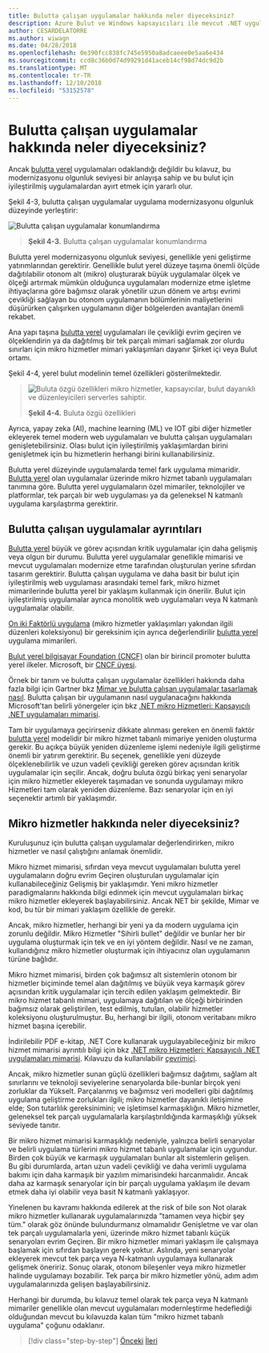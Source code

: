```yaml
---
title: Bulutta çalışan uygulamalar hakkında neler diyeceksiniz?
description: Azure Bulut ve Windows kapsayıcıları ile mevcut .NET uygulamalarını modernleştirme | Bulutta çalışan uygulamalar hakkında neler diyeceksiniz?
author: CESARDELATORRE
ms.author: wiwagn
ms.date: 04/28/2018
ms.openlocfilehash: 0e390fcc838fc745e5950a8adcaeee0e5aa6e434
ms.sourcegitcommit: ccd8c36b0d74d99291d41aceb14cf98d74dc9d2b
ms.translationtype: MT
ms.contentlocale: tr-TR
ms.lasthandoff: 12/10/2018
ms.locfileid: "53152578"
---
```

# <a name="what-about-cloud-native-applications"></a>Bulutta çalışan uygulamalar hakkında neler diyeceksiniz?

Ancak [bulutta yerel](https://www.gartner.com/doc/3738117/comparing-leading-cloudnative-application-platforms) uygulamaları odaklandığı değildir bu kılavuz, bu modernizasyonu olgunluk seviyesi bir anlayışa sahip ve bu bulut için iyileştirilmiş uygulamalardan ayırt etmek için yararlı olur.

Şekil 4-3, bulutta çalışan uygulamalar uygulama modernizasyonu olgunluk düzeyinde yerleştirir:

![Bulutta çalışan uygulamalar konumlandırma](./media/image3.png)

> **Şekil 4-3.** Bulutta çalışan uygulamalar konumlandırma

Bulutta yerel modernizasyonu olgunluk seviyesi, genellikle yeni geliştirme yatırımlarından gerektirir. Genellikle bulut yerel düzeye taşıma önemli ölçüde dağıtılabilir otonom alt (mikro) oluşturarak büyük uygulamalar ölçek ve ölçeği artırmak mümkün olduğunca uygulamaları modernize etme işletme ihtiyaçlarına göre bağımsız olarak yönetilir uzun dönem ve artışı evrimi çevikliği sağlayan bu otonom uygulamanın bölümlerinin maliyetlerini düşürürken çalışırken uygulamanın diğer bölgelerden avantajları önemli rekabet. 

Ana yapı taşına [bulutta yerel](https://www.gartner.com/doc/3181919/architect-design-cloudnative-applications) uygulamaları ile çevikliği evrim geçiren ve ölçeklendirin ya da dağıtılmış bir tek parçalı mimari sağlamak zor olurdu sınırları için mikro hizmetler mimari yaklaşımları dayanır Şirket içi veya Bulut ortamı.

Şekil 4-4, yerel bulut modelinin temel özellikleri gösterilmektedir.  

> ![Buluta özgü özellikleri mikro hizmetler, kapsayıcılar, bulut dayanıklı ve düzenleyicileri serverles sahiptir.](./media/image4.png)
>
> **Şekil 4-4.** Buluta özgü özellikleri

Ayrıca, yapay zeka (AI), machine learning (ML) ve IOT gibi diğer hizmetler ekleyerek temel modern web uygulamaları ve bulutta çalışan uygulamaları genişletebilirsiniz. Olası bulut için iyileştirilmiş yaklaşımlardan birini genişletmek için bu hizmetlerin herhangi birini kullanabilirsiniz.

Bulutta yerel düzeyinde uygulamalarda temel fark uygulama mimaridir. [Bulutta yerel](https://www.gartner.com/doc/3738117/comparing-leading-cloudnative-application-platforms) olan uygulamalar üzerinde mikro hizmet tabanlı uygulamaları tanımına göre. Bulutta yerel uygulamaların özel mimariler, teknolojiler ve platformlar, tek parçalı bir web uygulaması ya da geleneksel N katmanlı uygulama karşılaştırma gerektirir.

## <a name="cloud-native-applications-details"></a>Bulutta çalışan uygulamalar ayrıntıları

[Bulutta yerel](https://www.gartner.com/doc/3181919/architect-design-cloudnative-applications) büyük ve görev açısından kritik uygulamalar için daha gelişmiş veya olgun bir durumu. Bulutta yerel uygulamalar genellikle mimarisi ve mevcut uygulamaları modernize etme tarafından oluşturulan yerine sıfırdan tasarım gerektirir. Bulutta çalışan uygulama ve daha basit bir bulut için iyileştirilmiş web uygulaması arasındaki temel fark, mikro hizmet mimarilerinde bulutta yerel bir yaklaşım kullanmak için önerilir. Bulut için iyileştirilmiş uygulamalar ayrıca monolitik web uygulamaları veya N katmanlı uygulamalar olabilir.

[On iki Faktörlü uygulama](https://12factor.net/) (mikro hizmetler yaklaşımları yakından ilgili düzenleri koleksiyonu) bir gereksinim için ayrıca değerlendirilir [bulutta yerel](https://www.gartner.com/doc/3738117/comparing-leading-cloudnative-application-platforms) uygulama mimarileri.

[Bulut yerel bilgisayar Foundation (CNCF)](https://www.cncf.io/) olan bir birincil promoter bulutta yerel ilkeler. Microsoft, bir [CNCF üyesi](https://azure.microsoft.com/blog/announcing-cncf/).

Örnek bir tanım ve bulutta çalışan uygulamalar özellikleri hakkında daha fazla bilgi için Gartner bkz [Mimar ve bulutta çalışan uygulamalar tasarlamak nasıl](https://www.gartner.com/doc/3181919/architect-design-cloudnative-applications). Bulutta çalışan bir uygulamanın nasıl uygulanacağını hakkında Microsoft'tan belirli yönergeler için bkz [.NET mikro Hizmetleri: Kapsayıcılı .NET uygulamaları mimarisi](https://aka.ms/microservicesebook).

Tam bir uygulamaya geçirirseniz dikkate alınması gereken en önemli faktör [bulutta yerel](https://www.gartner.com/doc/3738117/comparing-leading-cloudnative-application-platforms) modelidir bir mikro hizmet tabanlı mimariye yeniden oluşturma gerekir. Bu açıkça büyük yeniden düzenleme işlemi nedeniyle ilgili geliştirme önemli bir yatırım gerektirir. Bu seçenek, genellikle yeni düzeyde ölçeklenebilirlik ve uzun vadeli çevikliği gereken görev açısından kritik uygulamalar için seçilir. Ancak, doğru buluta özgü birkaç yeni senaryolar için mikro hizmetler ekleyerek taşımadan ve sonunda uygulamayı mikro Hizmetleri tam olarak yeniden düzenleme. Bazı senaryolar için en iyi seçenektir artımlı bir yaklaşımdır.

## <a name="what-about-microservices"></a>Mikro hizmetler hakkında neler diyeceksiniz? 

Kuruluşunuz için bulutta çalışan uygulamalar değerlendirirken, mikro hizmetler ve nasıl çalıştığını anlamak önemlidir.

Mikro hizmet mimarisi, sıfırdan veya mevcut uygulamaları bulutta yerel uygulamaların doğru evrim Geçiren oluşturulan uygulamalar için kullanabileceğiniz Gelişmiş bir yaklaşımdır. Yeni mikro hizmetler paradigmalarını hakkında bilgi edinmek için mevcut uygulamaları birkaç mikro hizmetler ekleyerek başlayabilirsiniz. Ancak NET bir şekilde, Mimar ve kod, bu tür bir mimari yaklaşım özellikle de gerekir.

Ancak, mikro hizmetler, herhangi bir yeni ya da modern uygulama için zorunlu değildir. Mikro Hizmetler "Sihirli bullet" değildir ve bunlar her bir uygulama oluşturmak için tek ve en iyi yöntem değildir. Nasıl ve ne zaman, kullandığınız mikro hizmetler oluşturmak için ihtiyacınız olan uygulamanın türüne bağlıdır.

Mikro hizmet mimarisi, birden çok bağımsız alt sistemlerin otonom bir hizmetler biçiminde temel alan dağıtılmış ve büyük veya karmaşık görev açısından kritik uygulamalar için tercih edilen yaklaşım gelmektedir. Bir mikro hizmet tabanlı mimari, uygulamaya dağıtılan ve ölçeği birbirinden bağımsız olarak geliştirilen, test edilmiş, tutulan, olabilir hizmetler koleksiyonu oluşturulmuştur. Bu, herhangi bir ilgili, otonom veritabanı mikro hizmet başına içerebilir.

İndirilebilir PDF e-kitap, .NET Core kullanarak uygulayabileceğiniz bir mikro hizmet mimarisi ayrıntılı bilgi için bkz [.NET mikro Hizmetleri: Kapsayıcılı .NET uygulamaları mimarisi](https://aka.ms/microservicesebook). Kılavuzu da kullanılabilir [çevrimiçi](../../microservices-architecture/index.md).

Ancak, mikro hizmetler sunan güçlü özellikleri bağımsız dağıtımı, sağlam alt sınırlarını ve teknoloji seviyelerine senaryolarda bile-bunlar birçok yeni zorluklar da Yükselt. Parçalanmış ve bağımsız veri modelleri gibi dağıtılmış uygulama geliştirme zorlukları ilgili; mikro hizmetler dayanıklı iletişimine elde; Son tutarlılık gereksinimini; ve işletimsel karmaşıklığın. Mikro hizmetler, geleneksel tek parçalı uygulamalarla karşılaştırıldığında karmaşıklığı yüksek seviyede tanıtır.

Bir mikro hizmet mimarisi karmaşıklığı nedeniyle, yalnızca belirli senaryolar ve belirli uygulama türlerini mikro hizmet tabanlı uygulamalar için uygundur. Birden çok büyük ve karmaşık uygulamaları bunlar alt sistemlerin gelişen. Bu gibi durumlarda, artan uzun vadeli çevikliği ve daha verimli uygulama bakımı için daha karmaşık bir yazılım mimarisindeki harcanmalıdır. Ancak daha az karmaşık senaryolar için bir parçalı uygulama yaklaşım ile devam etmek daha iyi olabilir veya basit N katmanlı yaklaşıyor.

Yinelenen bu kavramı hakkında edilerek at the risk of bile son Not olarak mikro hizmetler kullanarak uygulamalarınızda "tamamen veya hiçbir şey tüm." olarak göz önünde bulundurmanız olmamalıdır Genişletme ve var olan tek parçalı uygulamalarla yeni, üzerinde mikro hizmet tabanlı küçük senaryoları evrim Geçiren. Bir mikro hizmetler mimari yaklaşım ile çalışmaya başlamak için sıfırdan başlayın gerek yoktur. Aslında, yeni senaryolar ekleyerek mevcut tek parça veya N-katmanlı uygulamaya kullanarak gelişmek öneririz. Sonuç olarak, otonom bileşenler veya mikro hizmetler halinde uygulamayı bozabilir. Tek parça bir mikro hizmetler yönü, adım adım uygulamalarınızda gelişen başlayabilirsiniz.

Herhangi bir durumda, bu kılavuz temel olarak tek parça veya N katmanlı mimariler genellikle olan mevcut uygulamaları modernleştirme hedeflediği olduğundan mevcut bu kılavuzda kalan tüm "mikro hizmet tabanlı uygulama" çoğunu odaklanır.

>[!div class="step-by-step"]
>[Önceki](microsoft-technologies-in-cloud-optimized-applications.md)
>[İleri](deploy-existing-net-apps-as-windows-containers.md)